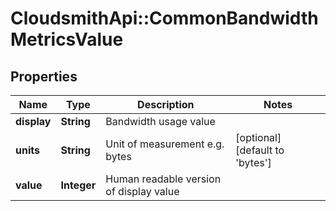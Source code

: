# CloudsmithApi::CommonBandwidthMetricsValue

## Properties
Name | Type | Description | Notes
------------ | ------------- | ------------- | -------------
**display** | **String** | Bandwidth usage value | 
**units** | **String** | Unit of measurement e.g. bytes | [optional] [default to &#39;bytes&#39;]
**value** | **Integer** | Human readable version of display value | 


